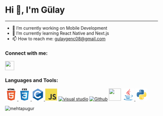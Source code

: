# Hi 👋, I'm Gülay
---
- 🔭 I’m currently working on Mobile Development
- 🌱 I’m currently learning React Native and Next.js
- 📫 How to reach me: gulaygenc08@gmail.com

<h3 align="left">Connect with me:</h3>
<p align="left">
<a href="https://www.linkedin.com/in/gulaygenc/" target="blank"><img align="center" src="http://pngimg.com/uploads/linkedIn/small/linkedIn_PNG16.png" height="30" width="30" /></a> 
</p>

<h3 align="left">Languages and Tools:</h3>
<p align="left" >
  <a href="https://www.w3.org/html/" target="_blank"> <img src="https://raw.githubusercontent.com/devicons/devicon/master/icons/html5/html5-original-wordmark.svg" alt="html5" width="40" height="40" /> </a> 
  <a href="https://www.w3schools.com/css/" target="_blank"> <img src="https://raw.githubusercontent.com/devicons/devicon/master/icons/css3/css3-original-wordmark.svg" alt="css3" width="40" height="40" /> </a>
    <a href="https://www.cprogramming.com/" target="_blank"> <img src="https://raw.githubusercontent.com/devicons/devicon/master/icons/c/c-original.svg" alt="c" width="40" height="40"/> </a>
  <a href="https://www.javascript.com" target="_blank"> <img src="https://raw.githubusercontent.com/devicons/devicon/master/icons/javascript/javascript-original.svg" alt="javascript" width="40" height="40" /></a>
    <a href="https://visualstudio.microsoft.com/tr/vs/" target="_blank">
      <img src="https://img.icons8.com/color/48/000000/visual-studio.png" alt="visual studio" height="40" width="40" /></a>
  <a href="https://www.github.com/" target="_blank">
      <img alt="Github" src="https://img.icons8.com/nolan/40/github.png"/></a>
  <a href="https://code.visualstudio.com/" target="_blank"><img src="https://img.icons8.com/color/48/000000/visual-studio-code-2019.png" width="40" height="40"/></a>
  <a href="https://www.java.com" target="_blank"> <img src="https://raw.githubusercontent.com/devicons/devicon/master/icons/java/java-original.svg" alt="java" width="40" height="40"/> </a>
  <a href="https://www.python.org" target="_blank"> <img src="https://raw.githubusercontent.com/devicons/devicon/master/icons/python/python-original.svg" alt="python" width="40" height="40"/> </a>
</p>

 <img align="left" src="https://github-readme-stats.vercel.app/api/top-langs?username=mehtapugur&show_icons=true&locale=en&layout=compact" alt="mehtapugur" width="350" height="290"/>

